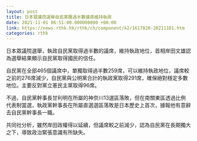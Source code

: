 ```yaml
---
layout: post
title: 日本眾議院選舉自民黨獲過半數議席維持執政
date: 2021-11-01 06:51:00.000000000 +08:00
link: https://news.rthk.hk/rthk/ch/component/k2/1617820-20211101.htm
categories: rthk
---
```


日本眾議院選舉，執政自民黨取得過半數的議席，維持執政地位，首相岸田文雄認為選舉結果顯示自民黨取得國民的信任。

自民黨在全部465個議席中，單獨取得過半數259席，可以維持執政地位，議席較之前的276席減少，自民黨與公明黨合計的執政黨取得291席，確保絕對穩定多數地位。主要反對黨立憲民主黨取得96席。

不過，自民黨幹事長甘利明在所屬的神奈川13選區落敗，但在南關東區透過比例代表制當選，執政黨幹事長在所屬直選選區落敗是日本歷史上首次，據報他有意辭去自民黨幹事長一職。

共同社分析，雖然岸田政權得以延續，但議席較之前減少，認為自民黨在長期獨大之下，導致政治緊張意識有所缺失。
